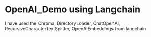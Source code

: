 # OpenAI_Demo using Langchain
I have used the Chroma, DirectoryLoader, ChatOpenAI, RecursiveCharacterTextSplitter, OpenAIEmbeddings from langchain
